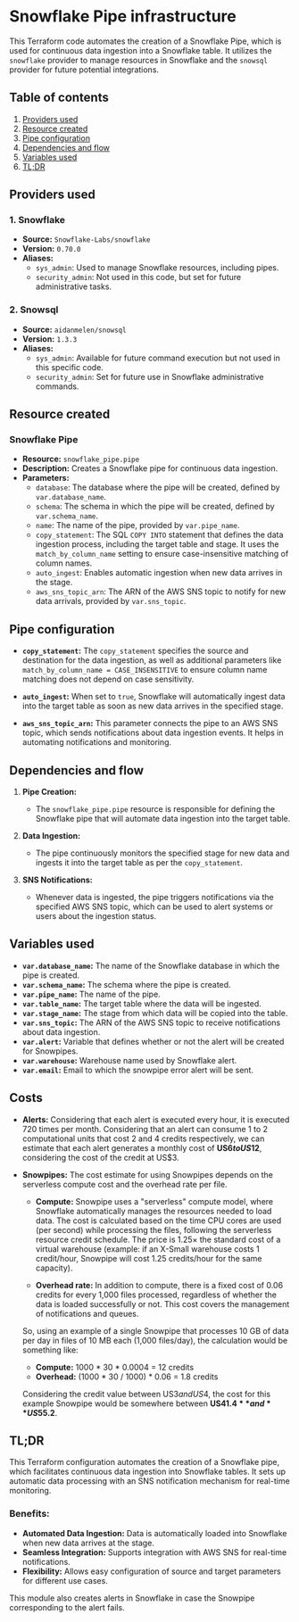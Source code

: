 # Snowflake Pipe infrastructure

This Terraform code automates the creation of a Snowflake Pipe, which is used for continuous data ingestion into a Snowflake table. It utilizes the `snowflake` provider to manage resources in Snowflake and the `snowsql` provider for future potential integrations.

## Table of contents

1. [Providers used](#providers-used)
2. [Resource created](#resource-created)
3. [Pipe configuration](#pipe-configuration)
4. [Dependencies and flow](#dependencies-and-flow)
5. [Variables used](#variables-used)
6. [TL;DR](#tldr)

## Providers used

### 1. Snowflake
- **Source:** `Snowflake-Labs/snowflake`
- **Version:** `0.70.0`
- **Aliases:**
  - `sys_admin`: Used to manage Snowflake resources, including pipes.
  - `security_admin`: Not used in this code, but set for future administrative tasks.

### 2. Snowsql
- **Source:** `aidanmelen/snowsql`
- **Version:** `1.3.3`
- **Aliases:**
  - `sys_admin`: Available for future command execution but not used in this specific code.
  - `security_admin`: Set for future use in Snowflake administrative commands.

## Resource created

### Snowflake Pipe
- **Resource:** `snowflake_pipe.pipe`
- **Description:** Creates a Snowflake pipe for continuous data ingestion.
- **Parameters:**
  - `database`: The database where the pipe will be created, defined by `var.database_name`.
  - `schema`: The schema in which the pipe will be created, defined by `var.schema_name`.
  - `name`: The name of the pipe, provided by `var.pipe_name`.
  - `copy_statement`: The SQL `COPY INTO` statement that defines the data ingestion process, including the target table and stage. It uses the `match_by_column_name` setting to ensure case-insensitive matching of column names.
  - `auto_ingest`: Enables automatic ingestion when new data arrives in the stage.
  - `aws_sns_topic_arn`: The ARN of the AWS SNS topic to notify for new data arrivals, provided by `var.sns_topic`.

## Pipe configuration

- **`copy_statement`:** 
  The `copy_statement` specifies the source and destination for the data ingestion, as well as additional parameters like `match_by_column_name = CASE_INSENSITIVE` to ensure column name matching does not depend on case sensitivity.
  
- **`auto_ingest`:**
  When set to `true`, Snowflake will automatically ingest data into the target table as soon as new data arrives in the specified stage.

- **`aws_sns_topic_arn`:**
  This parameter connects the pipe to an AWS SNS topic, which sends notifications about data ingestion events. It helps in automating notifications and monitoring.

## Dependencies and flow

1. **Pipe Creation:**
   - The `snowflake_pipe.pipe` resource is responsible for defining the Snowflake pipe that will automate data ingestion into the target table.
  
2. **Data Ingestion:**
   - The pipe continuously monitors the specified stage for new data and ingests it into the target table as per the `copy_statement`.
  
3. **SNS Notifications:**
   - Whenever data is ingested, the pipe triggers notifications via the specified AWS SNS topic, which can be used to alert systems or users about the ingestion status.

## Variables used

- **`var.database_name`:** The name of the Snowflake database in which the pipe is created.
- **`var.schema_name`:** The schema where the pipe is created.
- **`var.pipe_name`:** The name of the pipe.
- **`var.table_name`:** The target table where the data will be ingested.
- **`var.stage_name`:** The stage from which data will be copied into the table.
- **`var.sns_topic`:** The ARN of the AWS SNS topic to receive notifications about data ingestion.
- **`var.alert`:** Variable that defines whether or not the alert will be created for Snowpipes.
- **`var.warehouse`:** Warehouse name used by Snowflake alert.
- **`var.email`:** Email to which the snowpipe error alert will be sent.

## Costs

- **Alerts:** Considering that each alert is executed every hour, it is executed 720 times per month. Considering that an alert can consume 1 to 2 computational units that cost 2 and 4 credits respectively, we can estimate that each alert generates a monthly cost of **US$6 to US$12**, considering the cost of the credit at US$3.

- **Snowpipes:** The cost estimate for using Snowpipes depends on the serverless compute cost and the overhead rate per file.

  - **Compute:** Snowpipe uses a "serverless" compute model, where Snowflake automatically manages the resources needed to load data. The cost is calculated based on the time CPU cores are used (per second) while processing the files, following the serverless resource credit schedule. The price is 1.25× the standard cost of a virtual warehouse (example: if an X-Small warehouse costs 1 credit/hour, Snowpipe will cost 1.25 credits/hour for the same capacity).

  - **Overhead rate:** In addition to compute, there is a fixed cost of 0.06 credits for every 1,000 files processed, regardless of whether the data is loaded successfully or not. This cost covers the management of notifications and queues.

  So, using an example of a single Snowpipe that processes 10 GB of data per day in files of 10 MB each (1,000 files/day), the calculation would be something like:

  - **Compute:** 1000 * 30 * 0.0004 = 12 credits
  - **Overhead:** (1000 * 30 / 1000) * 0.06 = 1.8 credits

  Considering the credit value between US$3 and US$4, the cost for this example Snowpipe would be somewhere between **US$41.4** and **US$55.2**.

## TL;DR

This Terraform configuration automates the creation of a Snowflake pipe, which facilitates continuous data ingestion into Snowflake tables. It sets up automatic data processing with an SNS notification mechanism for real-time monitoring.

### Benefits:
- **Automated Data Ingestion:** Data is automatically loaded into Snowflake when new data arrives at the stage.
- **Seamless Integration:** Supports integration with AWS SNS for real-time notifications.
- **Flexibility:** Allows easy configuration of source and target parameters for different use cases.

This module also creates alerts in Snowflake in case the Snowpipe corresponding to the alert fails.